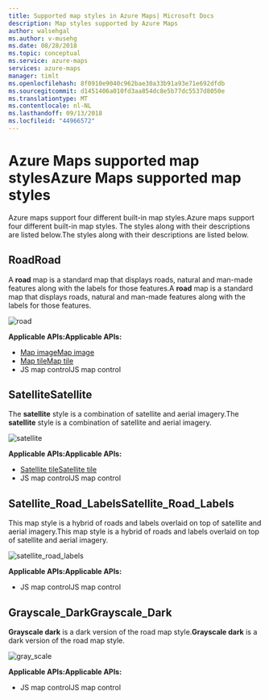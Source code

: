 ```yaml
---
title: Supported map styles in Azure Maps| Microsoft Docs
description: Map styles supported by Azure Maps
author: walsehgal
ms.author: v-musehg
ms.date: 08/28/2018
ms.topic: conceptual
ms.service: azure-maps
services: azure-maps
manager: timlt
ms.openlocfilehash: 8f0910e9040c962bae30a33b91a93e71e692dfdb
ms.sourcegitcommit: d1451406a010fd3aa854dc8e5b77dc5537d8050e
ms.translationtype: MT
ms.contentlocale: nl-NL
ms.lasthandoff: 09/13/2018
ms.locfileid: "44966572"
---
```

# <a name="azure-maps-supported-map-styles"></a><span data-ttu-id="c3987-103">Azure Maps supported map styles</span><span class="sxs-lookup"><span data-stu-id="c3987-103">Azure Maps supported map styles</span></span>
<span data-ttu-id="c3987-104">Azure maps support four different built-in map styles.</span><span class="sxs-lookup"><span data-stu-id="c3987-104">Azure maps support four different built-in map styles.</span></span> <span data-ttu-id="c3987-105">The styles along with their descriptions are listed below.</span><span class="sxs-lookup"><span data-stu-id="c3987-105">The styles along with their descriptions are listed below.</span></span>

## <a name="road"></a><span data-ttu-id="c3987-106">Road</span><span class="sxs-lookup"><span data-stu-id="c3987-106">Road</span></span>
<span data-ttu-id="c3987-107">A **road** map is a standard map that displays roads, natural and man-made features along with the labels for those features.</span><span class="sxs-lookup"><span data-stu-id="c3987-107">A **road** map is a standard map that displays roads, natural and man-made features along with the labels for those features.</span></span>

![road](./media/supported-map-styles/road.png)

<span data-ttu-id="c3987-109">**Applicable APIs:**</span><span class="sxs-lookup"><span data-stu-id="c3987-109">**Applicable APIs:**</span></span>
* [<span data-ttu-id="c3987-110">Map image</span><span class="sxs-lookup"><span data-stu-id="c3987-110">Map image</span></span>](https://docs.microsoft.com/rest/api/maps/render/getmapimage)
* [<span data-ttu-id="c3987-111">Map tile</span><span class="sxs-lookup"><span data-stu-id="c3987-111">Map tile</span></span>](https://docs.microsoft.com/rest/api/maps/render/getmaptile)
* <span data-ttu-id="c3987-112">JS map control</span><span class="sxs-lookup"><span data-stu-id="c3987-112">JS map control</span></span>

## <a name="satellite"></a><span data-ttu-id="c3987-113">Satellite</span><span class="sxs-lookup"><span data-stu-id="c3987-113">Satellite</span></span> 
<span data-ttu-id="c3987-114">The **satellite** style is a combination of satellite and aerial imagery.</span><span class="sxs-lookup"><span data-stu-id="c3987-114">The **satellite** style is a combination of satellite and aerial imagery.</span></span>

![satellite](./media/supported-map-styles/satellite.png)

<span data-ttu-id="c3987-116">**Applicable APIs:**</span><span class="sxs-lookup"><span data-stu-id="c3987-116">**Applicable APIs:**</span></span>
* [<span data-ttu-id="c3987-117">Satellite tile</span><span class="sxs-lookup"><span data-stu-id="c3987-117">Satellite tile</span></span>](https://docs.microsoft.com/rest/api/maps/render/getmapimagerytilepreview)
* <span data-ttu-id="c3987-118">JS map control</span><span class="sxs-lookup"><span data-stu-id="c3987-118">JS map control</span></span>

## <a name="satelliteroadlabels"></a><span data-ttu-id="c3987-119">Satellite_Road_Labels</span><span class="sxs-lookup"><span data-stu-id="c3987-119">Satellite_Road_Labels</span></span>
<span data-ttu-id="c3987-120">This map style is a hybrid of roads and labels overlaid on top of satellite and aerial imagery.</span><span class="sxs-lookup"><span data-stu-id="c3987-120">This map style is a hybrid of roads and labels overlaid on top of satellite and aerial imagery.</span></span>

![satellite_road_labels](./media/supported-map-styles/satellite_road_labels.png)

<span data-ttu-id="c3987-122">**Applicable APIs:**</span><span class="sxs-lookup"><span data-stu-id="c3987-122">**Applicable APIs:**</span></span>
* <span data-ttu-id="c3987-123">JS map control</span><span class="sxs-lookup"><span data-stu-id="c3987-123">JS map control</span></span>

## <a name="grayscaledark"></a><span data-ttu-id="c3987-124">Grayscale_Dark</span><span class="sxs-lookup"><span data-stu-id="c3987-124">Grayscale_Dark</span></span>
<span data-ttu-id="c3987-125">**Grayscale dark** is a dark version of the road map style.</span><span class="sxs-lookup"><span data-stu-id="c3987-125">**Grayscale dark** is a dark version of the road map style.</span></span>

![gray_scale](./media/supported-map-styles/grayscale_dark.png)

<span data-ttu-id="c3987-127">**Applicable APIs:**</span><span class="sxs-lookup"><span data-stu-id="c3987-127">**Applicable APIs:**</span></span>
* <span data-ttu-id="c3987-128">JS map control</span><span class="sxs-lookup"><span data-stu-id="c3987-128">JS map control</span></span> 